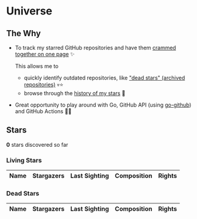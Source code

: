 # Universe

## The Why
* To track my starred GitHub repositories and have them [crammed together on one page](#stars) :sparkles:

  This allows me to
    * quickly identify outdated repositories, like ["dead stars" (archived repositories)](#dead-stars) :skull::star:
    * browse through the [history of my stars](HISTORY.md) :scroll:
* Great opportunity to play around with Go, GitHub API (using [go-github](https://github.com/google/go-github)) and GitHub Actions :man_technologist:

## Stars
**0** stars discovered so far

### Living Stars
Name | Stargazers | Last Sighting | Composition | Rights
---- | ---------- | ------------- | ----------- | ------



### Dead Stars
Name | Stargazers | Last Sighting | Composition | Rights
---- | ---------- | ------------- | ----------- | ------
